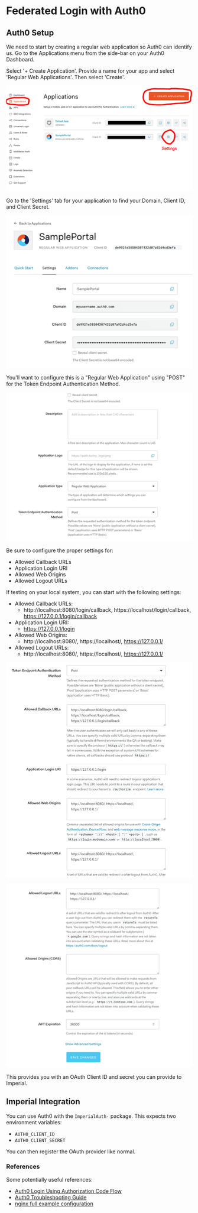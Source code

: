 # Federated Login with Auth0

## Auth0 Setup

We need to start by creating a regular web application so Auth0 can identify us.  Go to the Applications menu from the side-bar on your Auth0 Dashboard.

Select '+ Create Application'.  Provide a name for your app and select 'Regular Web Applications'.  Then select 'Create'.

![Create Application Screenshot](Applications-Marked.png)

Go to the 'Settings' tab for your application to find your Domain, Client ID, and Client Secret.

![Setting-1](SamplePortal-Settings-1.png)

You'll want to configure this is a "Regular Web Application" using "POST" for the Token Endpoint Authentication Method.

![Settings-2](SamplePortal-Settings-2.png)


Be sure to configure the proper settings for:
 - Allowed Callback URLs
 - Application Login URI
 - Allowed Web Origins
 - Allowed Logout URLs

If testing on your local system, you can start with the following settings:

 - Allowed Callback URLs:
    - http://localhost:8080/login/callback, https://localhost/login/callback, https://127.0.0.1/login/callback
 - Application Login URI:
    - https://127.0.0.1/login
 - Allowed Web Origins:
    - http://localhost:8080/, https://localhost/, https://127.0.0.1/
 - Allowed Logout URLs:
    - http://localhost:8080/, https://localhost/, https://127.0.0.1/

![Settings-3](SamplePortal-Settings-3.png)

![Settings-4](SamplePortal-Settings-4.png)


This provides you with an OAuth Client ID and secret you can provide to Imperial.

## Imperial Integration

You can use Auth0 with the `ImperialAuth-` package. This expects two environment variables:

* `AUTH0_CLIENT_ID`
* `AUTH0_CLIENT_SECRET`

You can then register the OAuth provider like normal.

### References

Some potentially useful references:

* [Auth0 Login Using Authorization Code Flow](https://auth0.com/docs/flows/guides/auth-code/add-login-auth-code)
* [Auth0 Troubleshooting Guide](https://auth0.com/docs/troubleshoot/guides/check-login-logout-issues)
* [nginx full example configuration](https://www.nginx.com/resources/wiki/start/topics/examples/full/)
